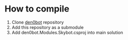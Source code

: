 # How to compile
1. Clone [den0bot](https://github.com/stanriders/den0bot) repository
2. Add this repository as a submodule
3. Add den0bot.Modules.Skybot.csproj into main solution
